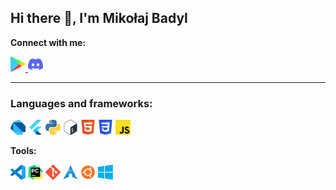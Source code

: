## Hi there 👋, I'm Mikołaj Badyl
 **Connect with me:**
 <p align="left">
  <a href="https://play.google.com/store/apps/dev?id=7820499561754221571">
    <img alt="Google Play" title="GooglePlay" height="24" width="24" src="assets/googleplay.svg">
  </a>
   <a href="https://discordapp.com/users/412617753854345217">
    <img alt="Discord" title="Discord" height="24" width="24" src="assets/discord.svg">
  </a>
</p>

<hr>

### Languages and frameworks:
<img alt="Dart" title="Dart" height="24" width="24" src="assets/dart.svg">
<img alt="Flutter" title="Flutter" height="24" width="24" src="assets/flutter.svg">
<img alt="Python" title="Python" height="24" width="24" src="assets/python.svg">
<img alt="Bash" title="Bash" height="24" width="24" src="assets/bash.svg">
<img alt="HTML5" title="Html" height="24" width="24" src="assets/html.svg">
<img alt="CSS" title="Css" height="24" width="24" src="assets/css.svg">
<img alt="JavaScript" title="JavaScript" height="24" width="24" src="assets/js.svg">

**Tools:**
 <p align="left">
    <img alt="Visual Studio Code" title="vscode" height="24" width="24" src="assets/vscode.svg">
    <img alt="Pycharm" title="Pycharm" height="24" width="24" src="assets/pycharm.svg">
    <img alt="Git" title="Git" height="24" width="24" src="assets/git.svg">
    <img alt="Arch Linux" title="Arch" height="24" width="24" src="assets/archlinux.svg">
    <img alt="Ubuntu" title="Ubuntu" height="24" width="24" src="assets/ubuntu.svg">
    <img alt="Windows" title="Windows" height="24" width="24" src="assets/windows.svg">
</p>


